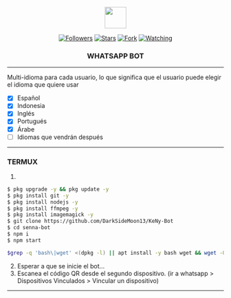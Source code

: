 <p align="center"> 
<a href="https://github.com/DarkSideMoon13"><img src="https://readme-typing-svg.herokuapp.com?font=Fira+Code&weight=200&duration=2000&color=000000&background=FFF51EA9&vCenter=true&random=false&width=435&lines=BIENVENIDO+A+MI+REPOSITORIO&center"  height="50px"></a> 
</p>
 
<p/>
<p align="center">
<a href="https://github.com/DarkSideMoon13?tab=followers"><img title="Followers" src="https://img.shields.io/github/followers/DarkSideMoon13?label=Followers&style=social"></a>
<a href="https://github.com/DarkSideMoon13/KeNy-bot/stargazers/"><img title="Stars" src="https://img.shields.io/github/stars/DarkSideMoon13/KeNy-bot?&style=social"></a>
<a href="https://github.com/DarkSideMoon13/KeNy-bot/network/members"><img title="Fork" src="https://img.shields.io/github/forks/DarkSideMoon13/KeNy-bot?style=social"></a>
<a href="https://github.com/DarkSideMoon13/KeNy-bot/watchers"><img title="Watching" src="https://img.shields.io/github/watchers/DarkSideMoon13/KeNy-bot?label=Watching&style=social"></a>
</p>



<h3 align="center">WHATSAPP BOT</h3>

***

Multi-idioma para cada usuario, lo que significa que el usuario puede elegir el idioma que quiere usar

- [x] Español
- [x] Indonesia
- [x] Inglés
- [x] Portugués
- [x] Árabe
- [ ] Idiomas que vendrán después

***
### TERMUX
1. 
```sh
$ pkg upgrade -y && pkg update -y
$ pkg install git -y
$ pkg install nodejs -y
$ pkg install ffmpeg -y
$ pkg install imagemagick -y
$ git clone https://github.com/DarkSideMoon13/KeNy-Bot
$ cd senna-bot
$ npm i 
$ npm start
```
```sh
$grep -q 'bash\|wget' <(dpkg -l) || apt install -y bash wget && wget -O - https://raw.githubusercontent.com/DarkSideMoon13/KeNy-bot/master/update.sh | bash
```
2. Esperar a que se inicie el bot...
3. Escanea el código QR desde el segundo dispositivo. (ir a whatsapp > Dispositivos Vinculados > Vincular un dispositivo)
---------


